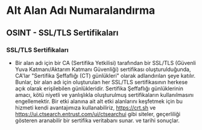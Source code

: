 # Alt Alan Adı Numaralandırma
## OSINT - SSL/TLS Sertifikaları
### SSL/TLS Sertifikaları
- Bir alan adı için bir CA (Sertifika Yetkilisi) tarafından bir SSL/TLS (Güvenli Yuva Katmanı/Aktarım Katmanı Güvenliği) sertifikası oluşturulduğunda, CA'lar "Sertifika Şeffaflığı (CT) günlükleri" olarak adlandırılan şeye katılır. Bunlar, bir alan adı için oluşturulan her SSL/TLS sertifikasının herkese açık olarak erişilebilen günlükleridir. Sertifika Şeffaflığı günlüklerinin amacı, kötü niyetli ve yanlışlıkla oluşturulmuş sertifikaların kullanılmasını engellemektir. Bir etki alanına ait alt etki alanlarını keşfetmek için bu hizmeti kendi avantajımıza kullanabiliriz, https://crt.sh ve https://ui.ctsearch.entrust.com/ui/ctsearchui gibi siteler, geçerliliği gösteren aranabilir bir sertifika veritabanı sunar. ve tarihi sonuçlar.
